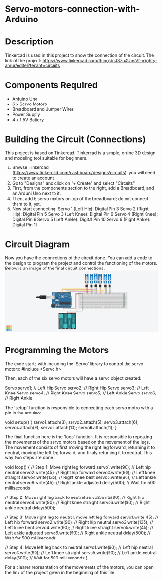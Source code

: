 # Servo-motors-connection-with-Arduino
# Description 
Tinkercad is used in this project to show the connection of the circuit.
The link of the project: https://www.tinkercad.com/things/cJ3zu4UnsVf-mighty-amur/editel?tenant=circuits 


# Components Required 
- Arduino Uno
- 6 x Servo Motors
- Breadboard and Jumper Wires
- Power Supply
- 4 x 1.5V Battery

  
# Building the Circuit (Connections)
This project is based on Tinkercad. Tinkercad is a simple, online 3D design and modeling tool suitable for beginners. 
1. Browse Tinkercad (https://www.tinkercad.com/dashboard/designs/circuits); you will need to create an account.
2. Go to "Designs" and click on "+ Create" and select "Circuits"
3. First, from the components section to the right, add a Breadboard, and an Arduni Uno next to it.
4. Then, add 6 servo motors on top of the breadboard; do not connect them to it, yet.
6. Now start connecting: Servo 1 (Left Hip): Digital Pin 3
Servo 2 (Right Hip): Digital Pin 5
Servo 3 (Left Knee): Digital Pin 6
Servo 4 (Right Knee): Digital Pin 9
Servo 5 (Left Ankle): Digital Pin 10
Servo 6 (Right Ankle): Digital Pin 11


# Circuit Diagram 
Now you have the connections of the circuit done. You can add a code to the design to program the project and control the functioning of the motors.
Below is an image of the final circuit connections. ![output](https://github.com/HayaBinsalim/Servo-motors-connection-with-Arduino/blob/main/ArdServo%20(1).png)

# Programming the Motors 
The code starts with including the 'Servo' library to control the servo motors:
#include <Servo.h>

Then, each of the six servo motors will have a servo object created: 

Servo servo1; // Left Hip
Servo servo2; // Right Hip
Servo servo3; // Left Knee
Servo servo4; // Right Knee
Servo servo5; // Left Ankle
Servo servo6; // Right Ankle

The 'setup' function is responsible to cennecting each servo motro with a pin in the arduino: 

void setup() {
  servo1.attach(3);
  servo2.attach(5);
  servo3.attach(6);
  servo4.attach(9);
  servo5.attach(10);
  servo6.attach(11);
}

The final function here is the 'loop' function. It is responsible to repeating the movements of the servo motors based on the movement of the legs. The movement consists of first moving the right leg forward, returning it to neutral, moving the left leg forward, and finaly returning it to neutral. This way two steps are done. 

void loop() {
  // Step 1: Move right leg forward
  servo1.write(90); // Left hip neutral
  servo2.write(45); // Right hip forward
  servo3.write(90); // Left knee straight
  servo4.write(135); // Right knee bent
  servo5.write(90); // Left ankle neutral
  servo6.write(45); // Right ankle adjusted
  delay(500); // Wait for 500 milliseconds

  // Step 2: Move right leg back to neutral
  servo2.write(90); // Right hip neutral
  servo4.write(90); // Right knee straight
  servo6.write(90); // Right ankle neutral
  delay(500);

  // Step 3: Move right leg to neutral, move left leg forward
  servo1.write(45); // Left hip forward
  servo2.write(90); // Right hip neutral
  servo3.write(135); // Left knee bent
  servo4.write(90); // Right knee straight
  servo5.write(45); // Left ankle adjusted
  servo6.write(90); // Right ankle neutral
  delay(500); // Wait for 500 milliseconds

  // Step 4: Move left leg back to neutral
  servo1.write(90); // Left hip neutral
  servo3.write(90); // Left knee straight
  servo5.write(90); // Left ankle neutral
  delay(500); // Wait for 500 milliseconds
}

For a clearer represntation of the movements of the motors, you can open the link of the project given in the beginning of this file. 

